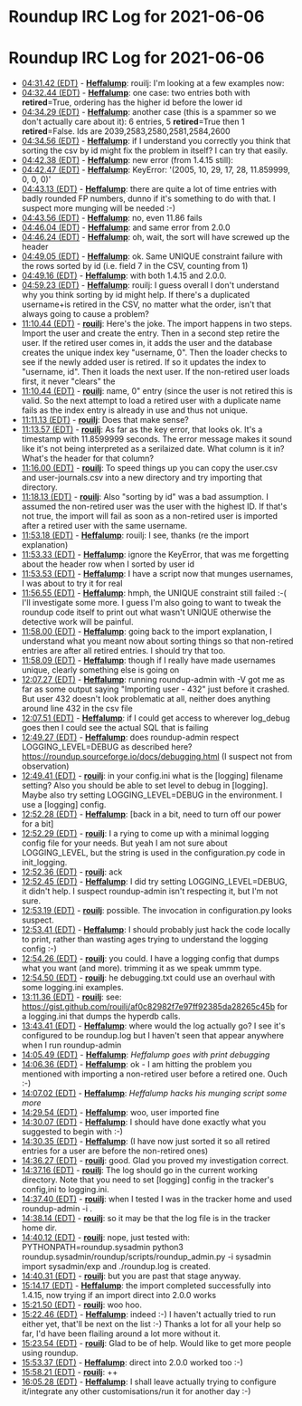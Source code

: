 # Roundup IRC Log for 2021-06-06 #
# Roundup IRC Log for 2021-06-06
* <a href="#04:31.42" id="04:31.42">04:31.42 (EDT)</a> - __[Heffalump](https://github.com/Heffalump)__: rouilj: I'm looking at a few examples now:
* <a href="#04:32.44" id="04:32.44">04:32.44 (EDT)</a> - __[Heffalump](https://github.com/Heffalump)__: one case: two entries both with __retired__=True, ordering has the higher id before the lower id
* <a href="#04:34.29" id="04:34.29">04:34.29 (EDT)</a> - __[Heffalump](https://github.com/Heffalump)__: another case (this is a spammer so we don't actually care about it): 6 entries, 5 __retired__=True then 1 __retired__=False. Ids are 2039,2583,2580,2581,2584,2600
* <a href="#04:34.56" id="04:34.56">04:34.56 (EDT)</a> - __[Heffalump](https://github.com/Heffalump)__: if I understand you correctly you think that sorting the csv by id might fix the problem in itself? I can try that easily.
* <a href="#04:42.38" id="04:42.38">04:42.38 (EDT)</a> - __[Heffalump](https://github.com/Heffalump)__: new error (from 1.4.15 still):
* <a href="#04:42.47" id="04:42.47">04:42.47 (EDT)</a> - __[Heffalump](https://github.com/Heffalump)__: KeyError: '(2005, 10, 29, 17, 28, 11.859999, 0, 0, 0)'
* <a href="#04:43.13" id="04:43.13">04:43.13 (EDT)</a> - __[Heffalump](https://github.com/Heffalump)__: there are quite a lot of time entries with badly rounded FP numbers, dunno if it's something to do with that. I suspect more munging will be needed :-)
* <a href="#04:43.56" id="04:43.56">04:43.56 (EDT)</a> - __[Heffalump](https://github.com/Heffalump)__: no, even 11.86 fails
* <a href="#04:46.04" id="04:46.04">04:46.04 (EDT)</a> - __[Heffalump](https://github.com/Heffalump)__: and same error from 2.0.0
* <a href="#04:46.24" id="04:46.24">04:46.24 (EDT)</a> - __[Heffalump](https://github.com/Heffalump)__: oh, wait, the sort will have screwed up the header
* <a href="#04:49.05" id="04:49.05">04:49.05 (EDT)</a> - __[Heffalump](https://github.com/Heffalump)__: ok. Same UNIQUE constraint failure with the rows sorted by id (i.e. field 7 in the CSV, counting from 1)
* <a href="#04:49.16" id="04:49.16">04:49.16 (EDT)</a> - __[Heffalump](https://github.com/Heffalump)__: with both 1.4.15 and 2.0.0.
* <a href="#04:59.23" id="04:59.23">04:59.23 (EDT)</a> - __[Heffalump](https://github.com/Heffalump)__: rouilj: I guess overall I don't understand why you think sorting by id might help. If there's a duplicated username+is retired in the CSV, no matter what the order, isn't that always going to cause a problem?
* <a href="#11:10.44" id="11:10.44">11:10.44 (EDT)</a> - __[rouilj](https://github.com/rouilj)__: Here's the joke. The import happens in two steps. Import the user and create the entry. Then in a second step retire the user. If the retired user comes in, it adds the user and the database creates the unique index key "username, 0". Then the loader checks to see if the newly added user is retired. If so it updates the index to "username, id". Then it loads the next user. If the non-retired user loads first, it never "clears" the
* <a href="#11:10.44" id="11:10.44">11:10.44 (EDT)</a> - __[rouilj](https://github.com/rouilj)__: name, 0" entry (since the user is not retired this is valid. So the next attempt to load a retired user with a duplicate name fails as the index entry is already in use and thus not unique.
* <a href="#11:11.13" id="11:11.13">11:11.13 (EDT)</a> - __[rouilj](https://github.com/rouilj)__: Does that make sense?
* <a href="#11:13.57" id="11:13.57">11:13.57 (EDT)</a> - __[rouilj](https://github.com/rouilj)__: As far as the key error, that looks ok. It's a timestamp with 11.8599999 seconds. The error message makes it sound like it's not being interpreted as a serilaized date. What column is it in? What's the header for that column?
* <a href="#11:16.00" id="11:16.00">11:16.00 (EDT)</a> - __[rouilj](https://github.com/rouilj)__: To speed things up you can copy the user.csv and user-journals.csv into a new directory and try importing that directory.
* <a href="#11:18.13" id="11:18.13">11:18.13 (EDT)</a> - __[rouilj](https://github.com/rouilj)__: Also "sorting by id" was a bad assumption. I assumed the non-retired user was the user with the highest ID. If that's not true, the import will fail as soon as a non-retired user is imported after a retired user with the same username.
* <a href="#11:53.18" id="11:53.18">11:53.18 (EDT)</a> - __[Heffalump](https://github.com/Heffalump)__: rouilj: I see, thanks (re the import explanation)
* <a href="#11:53.33" id="11:53.33">11:53.33 (EDT)</a> - __[Heffalump](https://github.com/Heffalump)__: ignore the KeyError, that was me forgetting about the header row when I sorted by user id
* <a href="#11:53.53" id="11:53.53">11:53.53 (EDT)</a> - __[Heffalump](https://github.com/Heffalump)__: I have a script now that munges usernames, I was about to try it for real
* <a href="#11:56.55" id="11:56.55">11:56.55 (EDT)</a> - __[Heffalump](https://github.com/Heffalump)__: hmph, the UNIQUE constraint still failed :-( I'll investigate some more. I guess I'm also going to want to tweak the roundup code itself to print out what wasn't UNIQUE otherwise the detective work will be painful.
* <a href="#11:58.00" id="11:58.00">11:58.00 (EDT)</a> - __[Heffalump](https://github.com/Heffalump)__: going back to the import explanation, I understand what you meant now about sorting things so that non-retired entries are after all retired entries. I should try that too.
* <a href="#11:58.09" id="11:58.09">11:58.09 (EDT)</a> - __[Heffalump](https://github.com/Heffalump)__: though if I really have made usernames unique, clearly something else is going on
* <a href="#12:07.27" id="12:07.27">12:07.27 (EDT)</a> - __[Heffalump](https://github.com/Heffalump)__: running roundup-admin with -V got me as far as some output saying "Importing user - 432" just before it crashed. But user 432 doesn't look problematic at all, neither does anything around line 432 in the csv file
* <a href="#12:07.51" id="12:07.51">12:07.51 (EDT)</a> - __[Heffalump](https://github.com/Heffalump)__: if I could get access to wherever log_debug goes then I could see the actual SQL that is failing
* <a href="#12:49.27" id="12:49.27">12:49.27 (EDT)</a> - __[Heffalump](https://github.com/Heffalump)__: does roundup-admin respect LOGGING_LEVEL=DEBUG as described here? <https://roundup.sourceforge.io/docs/debugging.html> (I suspect not from observation)
* <a href="#12:49.41" id="12:49.41">12:49.41 (EDT)</a> - __[rouilj](https://github.com/rouilj)__: in your config.ini what is the [logging] filename setting? Also you should be able to set level to debug in [logging]. Maybe also try setting LOGGING_LEVEL=DEBUG in the environment. I use a [logging] config.
* <a href="#12:52.28" id="12:52.28">12:52.28 (EDT)</a> - __[Heffalump](https://github.com/Heffalump)__: [back in a bit, need to turn off our power for a bit]
* <a href="#12:52.29" id="12:52.29">12:52.29 (EDT)</a> - __[rouilj](https://github.com/rouilj)__: I a rying to come up with a minimal logging config file for your needs. But yeah I am not sure about LOGGING_LEVEL, but the string is used in the configuration.py code in init_logging.
* <a href="#12:52.36" id="12:52.36">12:52.36 (EDT)</a> - __[rouilj](https://github.com/rouilj)__: ack
* <a href="#12:52.45" id="12:52.45">12:52.45 (EDT)</a> - __[Heffalump](https://github.com/Heffalump)__: I did try setting LOGGING_LEVEL=DEBUG, it didn't help. I suspect roundup-admin isn't respecting it, but I'm not sure.
* <a href="#12:53.19" id="12:53.19">12:53.19 (EDT)</a> - __[rouilj](https://github.com/rouilj)__: possible. The invocation in configuration.py looks suspect.
* <a href="#12:53.41" id="12:53.41">12:53.41 (EDT)</a> - __[Heffalump](https://github.com/Heffalump)__: I should probably just hack the code locally to print, rather than wasting ages trying to understand the logging config :-)
* <a href="#12:54.26" id="12:54.26">12:54.26 (EDT)</a> - __[rouilj](https://github.com/rouilj)__: you could. I have a logging config that dumps what you want (and more). trimming it as we speak ummm type.
* <a href="#12:54.50" id="12:54.50">12:54.50 (EDT)</a> - __[rouilj](https://github.com/rouilj)__: he debugging.txt could use an overhaul with some logging.ini examples.
* <a href="#13:11.36" id="13:11.36">13:11.36 (EDT)</a> - __[rouilj](https://github.com/rouilj)__: see: <https://gist.github.com/rouilj/af0c82982f7e97ff92385da28265c45b> for a logging.ini that dumps the hyperdb calls.
* <a href="#13:43.41" id="13:43.41">13:43.41 (EDT)</a> - __[Heffalump](https://github.com/Heffalump)__: where would the log actually go? I see it's configured to be roundup.log but I haven't seen that appear anywhere when I run roundup-admin
* <a href="#14:05.49" id="14:05.49">14:05.49 (EDT)</a> - __[Heffalump](https://github.com/Heffalump)__: *Heffalump goes with print debugging*
* <a href="#14:06.36" id="14:06.36">14:06.36 (EDT)</a> - __[Heffalump](https://github.com/Heffalump)__: ok - I am hitting the problem you mentioned with importing a non-retired user before a retired one. Ouch :-)
* <a href="#14:07.02" id="14:07.02">14:07.02 (EDT)</a> - __[Heffalump](https://github.com/Heffalump)__: *Heffalump hacks his munging script some more*
* <a href="#14:29.54" id="14:29.54">14:29.54 (EDT)</a> - __[Heffalump](https://github.com/Heffalump)__: woo, user imported fine
* <a href="#14:30.07" id="14:30.07">14:30.07 (EDT)</a> - __[Heffalump](https://github.com/Heffalump)__: I should have done exactly what you suggested to begin with :-)
* <a href="#14:30.35" id="14:30.35">14:30.35 (EDT)</a> - __[Heffalump](https://github.com/Heffalump)__: (I have now just sorted it so all retired entries for a user are before the non-retired ones)
* <a href="#14:36.27" id="14:36.27">14:36.27 (EDT)</a> - __[rouilj](https://github.com/rouilj)__: good. Glad you proved my investigation correct.
* <a href="#14:37.16" id="14:37.16">14:37.16 (EDT)</a> - __[rouilj](https://github.com/rouilj)__: The log should go in the current working directory. Note that you need to set [logging] config in the tracker's config,ini to logging.ini.
* <a href="#14:37.40" id="14:37.40">14:37.40 (EDT)</a> - __[rouilj](https://github.com/rouilj)__: when I tested I was in the tracker home and used roundup-admin -i .
* <a href="#14:38.14" id="14:38.14">14:38.14 (EDT)</a> - __[rouilj](https://github.com/rouilj)__: so it may be that the log file is in the tracker home dir.
* <a href="#14:40.12" id="14:40.12">14:40.12 (EDT)</a> - __[rouilj](https://github.com/rouilj)__: nope, just tested with: PYTHONPATH=roundup.sysadmin python3 roundup.sysadmin/roundup/scripts/roundup_admin.py -i sysadmin import sysadmin/exp and ./roundup.log is created.
* <a href="#14:40.31" id="14:40.31">14:40.31 (EDT)</a> - __[rouilj](https://github.com/rouilj)__: but you are past that stage anyway.
* <a href="#15:14.17" id="15:14.17">15:14.17 (EDT)</a> - __[Heffalump](https://github.com/Heffalump)__: the import completed successfully into 1.4.15, now trying if an import direct into 2.0.0 works
* <a href="#15:21.50" id="15:21.50">15:21.50 (EDT)</a> - __[rouilj](https://github.com/rouilj)__: woo hoo.
* <a href="#15:22.46" id="15:22.46">15:22.46 (EDT)</a> - __[Heffalump](https://github.com/Heffalump)__: indeed :-) I haven't actually tried to run either yet, that'll be next on the list :-) Thanks a lot for all your help so far, I'd have been flailing around a lot more without it.
* <a href="#15:23.54" id="15:23.54">15:23.54 (EDT)</a> - __[rouilj](https://github.com/rouilj)__: Glad to be of help. Would like to get more people using roundup.
* <a href="#15:53.37" id="15:53.37">15:53.37 (EDT)</a> - __[Heffalump](https://github.com/Heffalump)__: direct into 2.0.0 worked too :-)
* <a href="#15:58.21" id="15:58.21">15:58.21 (EDT)</a> - __[rouilj](https://github.com/rouilj)__: ++
* <a href="#16:05.28" id="16:05.28">16:05.28 (EDT)</a> - __[Heffalump](https://github.com/Heffalump)__: I shall leave actually trying to configure it/integrate any other customisations/run it for another day :-)
